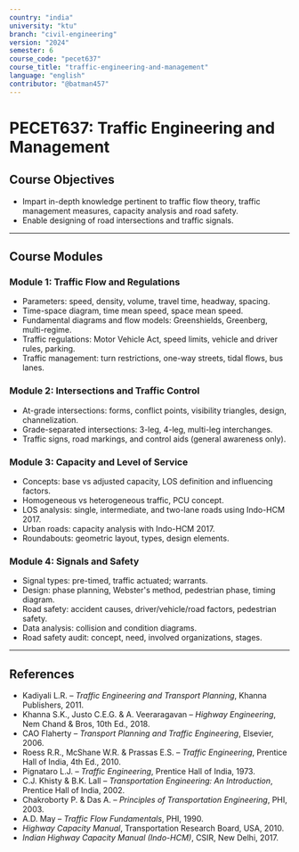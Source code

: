 ```yaml
---
country: "india"
university: "ktu"
branch: "civil-engineering"
version: "2024"
semester: 6
course_code: "pecet637"
course_title: "traffic-engineering-and-management"
language: "english"
contributor: "@batman457"
---
```


# PECET637: Traffic Engineering and Management

## Course Objectives
- Impart in-depth knowledge pertinent to traffic flow theory, traffic management measures, capacity analysis and road safety.
- Enable designing of road intersections and traffic signals.

---

## Course Modules

### Module 1: Traffic Flow and Regulations
- Parameters: speed, density, volume, travel time, headway, spacing.
- Time-space diagram, time mean speed, space mean speed.
- Fundamental diagrams and flow models: Greenshields, Greenberg, multi-regime.
- Traffic regulations: Motor Vehicle Act, speed limits, vehicle and driver rules, parking.
- Traffic management: turn restrictions, one-way streets, tidal flows, bus lanes.

### Module 2: Intersections and Traffic Control
- At-grade intersections: forms, conflict points, visibility triangles, design, channelization.
- Grade-separated intersections: 3-leg, 4-leg, multi-leg interchanges.
- Traffic signs, road markings, and control aids (general awareness only).

### Module 3: Capacity and Level of Service
- Concepts: base vs adjusted capacity, LOS definition and influencing factors.
- Homogeneous vs heterogeneous traffic, PCU concept.
- LOS analysis: single, intermediate, and two-lane roads using Indo-HCM 2017.
- Urban roads: capacity analysis with Indo-HCM 2017.
- Roundabouts: geometric layout, types, design elements.

### Module 4: Signals and Safety
- Signal types: pre-timed, traffic actuated; warrants.
- Design: phase planning, Webster's method, pedestrian phase, timing diagram.
- Road safety: accident causes, driver/vehicle/road factors, pedestrian safety.
- Data analysis: collision and condition diagrams.
- Road safety audit: concept, need, involved organizations, stages.

---

## References

- Kadiyali L.R. – *Traffic Engineering and Transport Planning*, Khanna Publishers, 2011.
- Khanna S.K., Justo C.E.G. & A. Veeraragavan – *Highway Engineering*, Nem Chand & Bros, 10th Ed., 2018.
- CAO Flaherty – *Transport Planning and Traffic Engineering*, Elsevier, 2006.
- Roess R.R., McShane W.R. & Prassas E.S. – *Traffic Engineering*, Prentice Hall of India, 4th Ed., 2010.
- Pignataro L.J. – *Traffic Engineering*, Prentice Hall of India, 1973.
- C.J. Khisty & B.K. Lall – *Transportation Engineering: An Introduction*, Prentice Hall of India, 2002.
- Chakroborty P. & Das A. – *Principles of Transportation Engineering*, PHI, 2003.
- A.D. May – *Traffic Flow Fundamentals*, PHI, 1990.
- *Highway Capacity Manual*, Transportation Research Board, USA, 2010.
- *Indian Highway Capacity Manual (Indo-HCM)*, CSIR, New Delhi, 2017.

